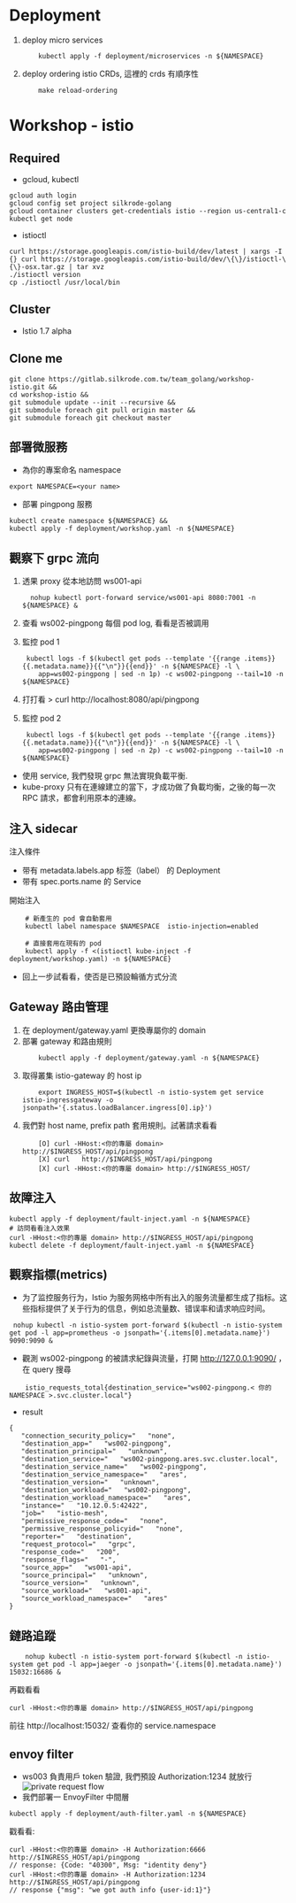 # Deployment
1. deploy micro services
    ````
        kubectl apply -f deployment/microservices -n ${NAMESPACE}
    ````
1. deploy ordering istio CRDs, 這裡的 crds 有順序性
    ````
        make reload-ordering 
    ````


# Workshop - istio
## Required
* gcloud, kubectl 
````
gcloud auth login
gcloud config set project silkrode-golang
gcloud container clusters get-credentials istio --region us-central1-c
kubectl get node
````
* istioctl
````
curl https://storage.googleapis.com/istio-build/dev/latest | xargs -I {} curl https://storage.googleapis.com/istio-build/dev/\{\}/istioctl-\{\}-osx.tar.gz | tar xvz
./istioctl version
cp ./istioctl /usr/local/bin

````

## Cluster
* Istio 1.7 alpha

## Clone me
````
git clone https://gitlab.silkrode.com.tw/team_golang/workshop-istio.git &&
cd workshop-istio &&
git submodule update --init --recursive &&
git submodule foreach git pull origin master &&
git submodule foreach git checkout master 
````


## 部署微服務
* 為你的專案命名 namespace
````
export NAMESPACE=<your name>
````

* 部署 pingpong 服務
````
kubectl create namespace ${NAMESPACE} &&
kubectl apply -f deployment/workshop.yaml -n ${NAMESPACE}
````

## 觀察下 grpc 流向

1. 透果 proxy 從本地訪問 ws001-api
    ````
      nohup kubectl port-forward service/ws001-api 8080:7001 -n ${NAMESPACE} &
    ````

1. 查看 ws002-pingpong 每個 pod log, 看看是否被調用

1. 監控 pod 1
    ````
     kubectl logs -f $(kubectl get pods --template '{{range .items}}{{.metadata.name}}{{"\n"}}{{end}}' -n ${NAMESPACE} -l \
        app=ws002-pingpong | sed -n 1p) -c ws002-pingpong --tail=10 -n ${NAMESPACE}
    ````

1. 打打看 > curl http://localhost:8080/api/pingpong

1. 監控 pod 2 
    ````
     kubectl logs -f $(kubectl get pods --template '{{range .items}}{{.metadata.name}}{{"\n"}}{{end}}' -n ${NAMESPACE} -l \
        app=ws002-pingpong | sed -n 2p) -c ws002-pingpong --tail=10 -n ${NAMESPACE}
    ````

* 使用 service, 我們發現 grpc 無法實現負載平衡. 
* kube-proxy 只有在連線建立的當下，才成功做了負載均衡，之後的每一次 RPC 請求，都會利用原本的連線。

## 注入 sidecar
注入條件
* 带有 metadata.labels.app  标签（label） 的 Deployment
* 带有 spec.ports.name  的 Service

開始注入
````
    # 新產生的 pod 會自動套用
    kubectl label namespace $NAMESPACE  istio-injection=enabled

    # 直接套用在現有的 pod
    kubectl apply -f <(istioctl kube-inject -f deployment/workshop.yaml) -n ${NAMESPACE}
````

* 回上一步試看看，使否是已預設輪循方式分流

## Gateway 路由管理
1. 在 deployment/gateway.yaml 更換專屬你的 domain
1. 部署 gateway 和路由規則
    ````
        kubectl apply -f deployment/gateway.yaml -n ${NAMESPACE}
    ````
1. 取得叢集 istio-gateway 的 host ip
    ````
        export INGRESS_HOST=$(kubectl -n istio-system get service istio-ingressgateway -o jsonpath='{.status.loadBalancer.ingress[0].ip}')
    ````
1. 我們對 host name, prefix path 套用規則。試著請求看看
    ````
        [O] curl -HHost:<你的專屬 domain> http://$INGRESS_HOST/api/pingpong 
        [X] curl   http://$INGRESS_HOST/api/pingpong 
        [X] curl -HHost:<你的專屬 domain> http://$INGRESS_HOST/
     ````
   
## 故障注入
````
kubectl apply -f deployment/fault-inject.yaml -n ${NAMESPACE}  
# 訪問看看注入效果
curl -HHost:<你的專屬 domain> http://$INGRESS_HOST/api/pingpong
kubectl delete -f deployment/fault-inject.yaml -n ${NAMESPACE}  
````

## 觀察指標(metrics)
* 为了监控服务行为，Istio 为服务网格中所有出入的服务流量都生成了指标。这些指标提供了关于行为的信息，例如总流量数、错误率和请求响应时间。
````
 nohup kubectl -n istio-system port-forward $(kubectl -n istio-system get pod -l app=prometheus -o jsonpath='{.items[0].metadata.name}') 9090:9090 &
````

* 觀測 ws002-pingpong 的被請求紀錄與流量，打開 http://127.0.0.1:9090/ ， 在 query 搜尋
````
    istio_requests_total{destination_service="ws002-pingpong.< 你的 NAMESPACE >.svc.cluster.local"}
````

* result
````
{
   "connection_security_policy="   "none",
   "destination_app="   "ws002-pingpong",
   "destination_principal="   "unknown",
   "destination_service="   "ws002-pingpong.ares.svc.cluster.local",
   "destination_service_name="   "ws002-pingpong",
   "destination_service_namespace="   "ares",
   "destination_version="   "unknown",
   "destination_workload="   "ws002-pingpong",
   "destination_workload_namespace="   "ares",
   "instance="   "10.12.0.5:42422",
   "job="   "istio-mesh",
   "permissive_response_code="   "none",
   "permissive_response_policyid="   "none",
   "reporter="   "destination",
   "request_protocol="   "grpc",
   "response_code="   "200",
   "response_flags="   "-",
   "source_app="   "ws001-api",
   "source_principal="   "unknown",
   "source_version="   "unknown",
   "source_workload="   "ws001-api",
   "source_workload_namespace="   "ares"
}
````

## 鏈路追蹤
````
    nohup kubectl -n istio-system port-forward $(kubectl -n istio-system get pod -l app=jaeger -o jsonpath='{.items[0].metadata.name}') 15032:16686 &
````

再戳看看
````
curl -HHost:<你的專屬 domain> http://$INGRESS_HOST/api/pingpong
````
前往 http://localhost:15032/ 查看你的 service.namespace


## envoy filter
* ws003 負責用戶 token 驗證, 我們預設 Authorization:1234 就放行
![private request flow](https://www.websequencediagrams.com/cgi-bin/cdraw?lz=dGl0bGUgUHJpdmF0ZSBSZXF1ZXN0IEZsb3cKCktPL0tNIFxuIEZyb250ZW5kLT7lhaXlj6PntrLpl5wgXG4gaXN0aW8taW5ncmVzc2dhdGV3YXk6CgACJC0-SFRUUAA7DyAAPAcgQ1JEOiBbT10gaHR0cDovL2tiYy5iYWNrZW5kLmNvbSBcbltYABQJNjY2ABAFCgAzHy0-U2VydmljZSBQcm94eQBsClZpcnR1YWwAFggAdAkvcHVibGljL2FwaSBcbgAMBgCCJAYvYXBpCgAlKS0-QXV0aCBNaWRkbGV3YXJlAIFnCkVudm95RmlsdGVyAIFvBiBsYWJlbACCVwVkZW50aXR5LXZhbGlkYXRpb246ZW5hYmxlZAoAKCgtPkkAPwcgAIF1BwCBUggAg2sHAIJDBgCBYgcKAB0QACwT6amX6K2JIHRva2VuAB0TAIE_Kk9LIQCBHCtDZXJ0YWluAIE9CQoAAg8tPgCFHRE6Cg&s=napkin)
* 我們部署一 EnvoyFilter 中間層
````
kubectl apply -f deployment/auth-filter.yaml -n ${NAMESPACE}
````

戳看看: 
````
curl -HHost:<你的專屬 domain> -H Authorization:6666  http://$INGRESS_HOST/api/pingpong
// response: {Code: "40300", Msg: "identity deny"}
curl -HHost:<你的專屬 domain> -H Authorization:1234  http://$INGRESS_HOST/api/pingpong
// response {"msg": "we got auth info {user-id:1}"}
````